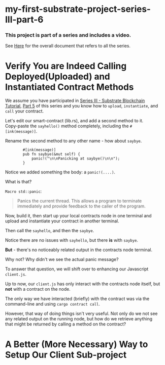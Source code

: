 # my-first-substrate-project-series-III-part-6

### This project is part of a series and includes a video.

See [Here](https://github.com/elicorrales/blockchain-tutorials/blob/main/README.md) for the overall document that
refers to all the series.  
  

# Verify You are Indeed Calling Deployed(Uploaded) and Instantiated Contract Methods  
  
We assume you have participated in [Series III - Substrate Blockchain Tutorial](https://github.com/elicorrales/blockchain-tutorials/blob/main/README.md#series-iii---substrate-blockchain-tutorial), [Part 5](https://github.com/elicorrales/my-first-substrate-project-series-III-part-5/blob/main/README.md) of this series and you know how to ```upload```, ```instantiate```, and ```call``` your contract.  
  
 
Let's edit our smart-contract (lib.rs), and add a second method to it.  
Copy-paste the ```sayhello()``` method completely, including the ```#[ink(message)]```.  
  
Rename the second method to any other name - how about ```saybye```.  
  
```
        #[ink(message)]
        pub fn saybye(&mut self) {
            panic!("\n\nPanicking at saybye()\n\n");
        }
```
  
Notice we added something the body:  a ```panic!(....)```.  
  
What is that?  
  
```Macro std::panic```:  
> Panics the current thread.
> This allows a program to terminate immediately and provide feedback to the caller of the program.  
  
Now, build it, then start up your local contracts node in one terminal and upload and instantiate your contract in another terminal.  
  
Then call the ```sayhello```, and then the ```saybye```.  
  
Notice there are no issues with ```sayhello```, but there **is** with ```saybye```.  
  
**But** - there's no noticeably related output in the contracts node terminal.  
  
Why not?  Why didn't we see the actual panic message?  
  
To answer that question, we will shift over to enhancing our Javascript ```client.js```.  
  
Up to now, our ```client.js``` has only interact with the contracts node itself, but **not** with a contract on the node.  
  
The only way we have interacted (briefly) with the contract was via the command-line and using ```cargo contract call```.  
  
However, that way of doing things isn't very useful.  Not only do we not see any related output on the running node, but how do we retrieve anything that might be returned by calling a method on the contract?  
  

# A Better (More Necessary) Way to Setup Our Client Sub-project  
  
 
  
